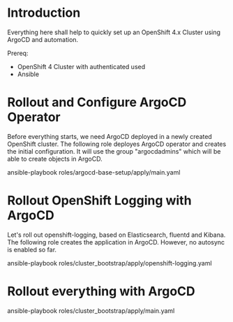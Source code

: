 # Introduction

Everything here shall help to quickly set up an OpenShift 4.x Cluster using ArgoCD and automation. 

Prereq:
 - OpenShift 4 Cluster with authenticated used
 - Ansible 

# Rollout and Configure ArgoCD Operator
Before everything starts, we need ArgoCD deployed in a newly created OpenShift cluster.
The following role deployes ArgoCD operator and creates the initial configuration. It will use the group "argocdadmins" which will be able to create objects in ArgoCD.

ansible-playbook roles/argocd-base-setup/apply/main.yaml

# Rollout OpenShift Logging with ArgoCD

Let's roll out openshift-logging, based on Elasticsearch, fluentd and Kibana. 
The following role creates the application in ArgoCD. However, no autosync is enabled so far. 

ansible-playbook roles/cluster_bootstrap/apply/openshift-logging.yaml

# Rollout everything with ArgoCD
ansible-playbook roles/cluster_bootstrap/apply/main.yaml

